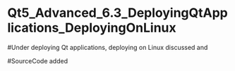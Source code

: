 # Qt5_Advanced_6.3_DeployingQtApplications_DeployingOnLinux

#Under deploying Qt applications, deploying on Linux discussed and

#SourceCode added
